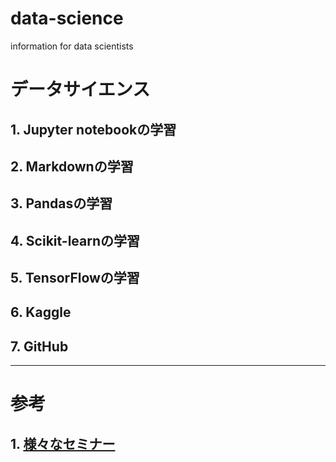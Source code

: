 # data-science
information for data scientists
# データサイエンス
## 1. Jupyter notebookの学習
## 2. Markdownの学習
## 3. Pandasの学習
## 4. Scikit-learnの学習
## 5. TensorFlowの学習
## 6. Kaggle
## 7. GitHub

---
# 参考
## 1. [様々なセミナー](様々なセミナー.md)
